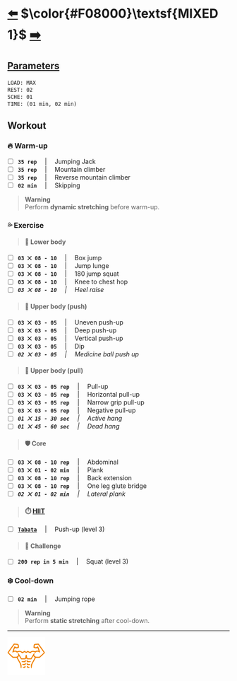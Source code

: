 # [:arrow_left:][prev] $\color{#F08000}\textsf{MIXED 1}$ [:arrow_right:][next]

## [Parameters]

```text
LOAD: MAX
REST: 02
SCHE: 01
TIME: (01 min, 02 min)
```

## Workout

### :fire: Warm\-up

+ [ ] **`35 rep`** &emsp;\|&emsp; Jumping Jack
+ [ ] **`35 rep`** &emsp;\|&emsp; Mountain climber
+ [ ] **`35 rep`** &emsp;\|&emsp; Reverse mountain climber
+ [ ] **`02 min`** &emsp;\|&emsp; Skipping

> **Warning**  
> Perform **dynamic stretching** before warm\-up\.

### :sweat_drops: Exercise

> #### :leg: Lower body

+ [ ] **`03 ⨉ 08 - 10`** &emsp;\|&emsp; Box jump
+ [ ] **`03 ⨉ 08 - 10`** &emsp;\|&emsp; Jump lunge
+ [ ] **`03 ⨉ 08 - 10`** &emsp;\|&emsp; 180 jump squat
+ [ ] **`03 ⨉ 08 - 10`** &emsp;\|&emsp; Knee to chest hop
+ [ ] _**`03 ⨉ 08 - 10`** &emsp;\|&emsp; Heel raise_

> #### :muscle: Upper body \(push\)

+ [ ] **`03 ⨉ 03 - 05`** &emsp;\|&emsp; Uneven push\-up
+ [ ] **`03 ⨉ 03 - 05`** &emsp;\|&emsp; Deep push\-up
+ [ ] **`03 ⨉ 03 - 05`** &emsp;\|&emsp; Vertical push\-up
+ [ ] **`03 ⨉ 03 - 05`** &emsp;\|&emsp; Dip
+ [ ] _**`02 ⨉ 03 - 05`** &emsp;\|&emsp; Medicine ball push up_

> #### :muscle: Upper body \(pull\)

+ [ ] **`03 ⨉ 03 - 05 rep`** &emsp;\|&emsp; Pull\-up
+ [ ] **`03 ⨉ 03 - 05 rep`** &emsp;\|&emsp; Horizontal pull\-up
+ [ ] **`03 ⨉ 03 - 05 rep`** &emsp;\|&emsp; Narrow grip pull\-up
+ [ ] **`03 ⨉ 03 - 05 rep`** &emsp;\|&emsp; Negative pull\-up
+ [ ] _**`01 ⨉ 15 - 30 sec`** &emsp;\|&emsp; Active hang_
+ [ ] _**`01 ⨉ 45 - 60 sec`** &emsp;\|&emsp; Dead hang_

> #### :shield: Core

+ [ ] **`03 ⨉ 08 - 10 rep`** &emsp;\|&emsp; Abdominal
+ [ ] **`03 ⨉ 01 - 02 min`** &emsp;\|&emsp; Plank
+ [ ] **`03 ⨉ 08 - 10 rep`** &emsp;\|&emsp; Back extension
+ [ ] **`03 ⨉ 08 - 10 rep`** &emsp;\|&emsp; One leg glute bridge
+ [ ] _**`02 ⨉ 01 - 02 min`** &emsp;\|&emsp; Lateral plank_

> #### :stopwatch: [HIIT][h]

+ [ ] [**`Tabata`**][t] &emsp;\|&emsp; Push\-up \(level 3\)

> #### :triangular_flag_on_post: Challenge

+ [ ] **`200 rep in 5 min`** &emsp;\|&emsp; Squat \(level 3\)

### :snowflake: Cool\-down

+ [ ] **`02 min`** &emsp;\|&emsp; Jumping rope

> **Warning**  
> Perform **static stretching** after cool\-down\.

---

[![abs](../icons/six_pack_little.svg)](../training-1.md "Training 1")

<!-- predefined -->
[next]: mixed-2.md "Mixed 2 module"
[prev]: power.md "Power module"

<!-- glossary -->
[h]: ../../glossary.md#h "H"
[t]: ../../glossary.md#t "T"

<!-- named -->
[parameters]: ../training-1.md#parameters "Parameters"
